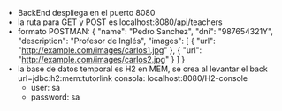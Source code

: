 - BackEnd despliega en el puerto 8080
- la ruta para GET y POST es localhost:8080/api/teachers
- formato POSTMAN:
  {
    "name": "Pedro Sanchez",
    "dni": "987654321Y",
    "description": "Profesor de Inglés",
    "images": [
        {
            "url": "http://example.com/images/carlos1.jpg"
        },
        {
            "url": "http://example.com/images/carlos2.jpg"
        }
    ]
}
- la base de datos temporal es H2 en MEM, se crea al levantar el back  url=jdbc:h2:mem:tutorlink
  consola: localhost:8080/H2-console  
  - user: sa  
  - password: sa
